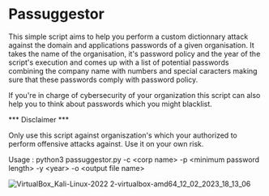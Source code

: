 # Passuggestor


This simple script aims to help you perform a custom dictionnary attack against the domain and applications passwords of a given organisation. It takes the name of the organisation, it's password policy and the year of the script's execution and comes up with a list of potential passwords combining the company name with numbers and special caracters making sure that these passwords comply with password policy.

If you're in charge of cybersecurity of your organization this script can also help you to think about passwords which you might blacklist.

*** Disclaimer ***

Only use this script against organiszation's which your authorized to perform offensive attacks against. Use it on your own risk.

Usage : python3 passuggestor.py -c \<corp name\> -p \<minimum password length\> -y \<year\> -o \<output file name\>

![VirtualBox_Kali-Linux-2022 2-virtualbox-amd64_12_02_2023_18_13_06](https://user-images.githubusercontent.com/19476977/218326674-decc11ad-a1fd-47e5-b2f4-d5ac499c2e9f.png)
